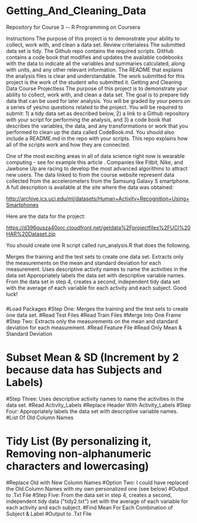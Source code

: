 # Getting_And_Cleaning_Data

Repository for Course 3 -- R Programming on Coursera

Instructions
The purpose of this project is to demonstrate your ability to collect, work with, and clean a data set.
Review criterialess 
The submitted data set is tidy.
The Github repo contains the required scripts.
GitHub contains a code book that modifies and updates the available codebooks with the data to indicate all the variables and summaries calculated, along with units, and any other relevant information.
The README that explains the analysis files is clear and understandable.
The work submitted for this project is the work of the student who submitted it.
Getting and Cleaning Data Course Projectless 
The purpose of this project is to demonstrate your ability to collect, work with, and clean a data set. The goal is to prepare tidy data that can be used for later analysis. You will be graded by your peers on a series of yes/no questions related to the project. You will be required to submit: 1) a tidy data set as described below, 2) a link to a Github repository with your script for performing the analysis, and 3) a code book that describes the variables, the data, and any transformations or work that you performed to clean up the data called CodeBook.md. You should also include a README.md in the repo with your scripts. This repo explains how all of the scripts work and how they are connected.

One of the most exciting areas in all of data science right now is wearable computing - see for example this article . Companies like Fitbit, Nike, and Jawbone Up are racing to develop the most advanced algorithms to attract new users. The data linked to from the course website represent data collected from the accelerometers from the Samsung Galaxy S smartphone. A full description is available at the site where the data was obtained:

http://archive.ics.uci.edu/ml/datasets/Human+Activity+Recognition+Using+Smartphones

Here are the data for the project:

https://d396qusza40orc.cloudfront.net/getdata%2Fprojectfiles%2FUCI%20HAR%20Dataset.zip

You should create one R script called run_analysis.R that does the following.

Merges the training and the test sets to create one data set.
Extracts only the measurements on the mean and standard deviation for each measurement.
Uses descriptive activity names to name the activities in the data set
Appropriately labels the data set with descriptive variable names.
From the data set in step 4, creates a second, independent tidy data set with the average of each variable for each activity and each subject.
Good luck!

###
#Load Packages
#Step One: Merges the training and the test sets to create one data set.
#Read Test Files
#Read Train Files
#Merge Into One Frame
#Step Two: Extracts only the measurements on the mean and standard deviation for each measurement.
#Read Feature File
#Read Only Mean & Standard Deviation
# Subset Mean & SD (Increment by 2 because data has Subjects and Labels)
#Step Three: Uses descriptive activity names to name the activities in the data set.
#Read Activity_Labels
#Replace Header With Activity_Labels
#Step Four: Appropriately labels the data set with descriptive variable names.
#List Of Old Column Names
# Tidy List (By personalizing it, Removing non-alphanumeric characters and lowercasing) 
#Replace Old with New Column Names
#Option Two: I could have replaced the Old Column Names with my own personalized one (see below)
#Output to .Txt File
#Step Five: From the data set in step 4, creates a second, independent tidy data ("tidy2.txt") set with the average of each variable for each activity and each subject.
#Find Mean For Each Combination of Subject & Label
#Output to .Txt File
